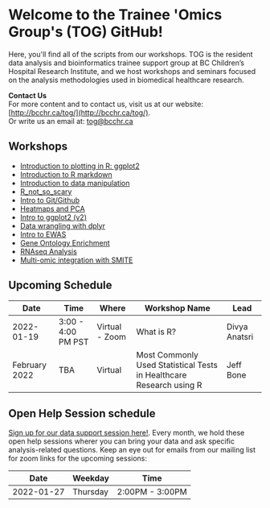 # Welcome to the Trainee 'Omics Group's (TOG) GitHub!

Here, you'll find all of the scripts from our workshops. TOG is the resident data analysis and bioinformatics trainee support group at BC Children’s Hospital Research Institute, and we host workshops and seminars focused on the analysis methodologies used in biomedical healthcare research.  

**Contact Us**   
For more content and to contact us, visit us at our website: [http://bcchr.ca/tog/](http://bcchr.ca/tog/).    
Or write us an email at: tog@bcchr.ca

## Workshops
- [Introduction to plotting in R: ggplot2](workshops/2019-07-24_intro_to_ggplot2)
- [Introduction to R markdown](workshops/2019-09-05_intro_to_rmarkdown)
- [Introduction to data manipulation](workshops/2019-10-03_intro_to_data_manipulation)
- [R_not_so_scary](workshops/2019-10-31_R_not_so_scary)
- [Intro to Git/Github](workshops/2019-11-28_will_casazza)
- [Heatmaps and PCA](workshops/2020-05-26_Heatmaps_and_PCA)
- [Intro to ggplot2 (v2)](workshops/2020-07-09_intro-to-ggplot2_victor_yuan)
- [Data wrangling with dplyr](workshops/2020-07-23_data_wrangling_ak)
- [Intro to EWAS](workshops/2020-10-29_intro_to_ewas)
- [Gene Ontology Enrichment](workshops/2020-11-26_gene_ontology_enrichment)
- [RNAseq Analysis](workshops/RNA-seq-Workshop-2021)
- [Multi-omic integration with SMITE](workshops/2021_09_28_multi_omics_SMITE)

## Upcoming Schedule

| Date | Time | Where | Workshop Name | Lead |  
| --- | --- | --- | --- | --- |  
| 2022-01-19 | 3:00 - 4:00 PM PST | Virtual - Zoom | What is R? |  Divya Anatsri |   
| February 2022 | TBA | Virtual | Most Commonly Used Statistical Tests in Healthcare Research using R | Jeff Bone |   

## Open Help Session schedule
[Sign up for our data support session here!](https://docs.google.com/spreadsheets/d/1ov1wU8CKx1hiwG02gAr_iTioZBSR7FMSwGhUvrQfnbw/edit?usp=sharing). Every month, we hold these open help sessions wherer you can bring your data and ask specific analysis-related questions. Keep an eye out for emails from our mailing list for zoom links for the upcoming sessions:

| Date |  Weekday |	Time |
| --- | --- | --- |
| 2022-01-27 |	Thursday |	2:00PM - 3:00PM |


